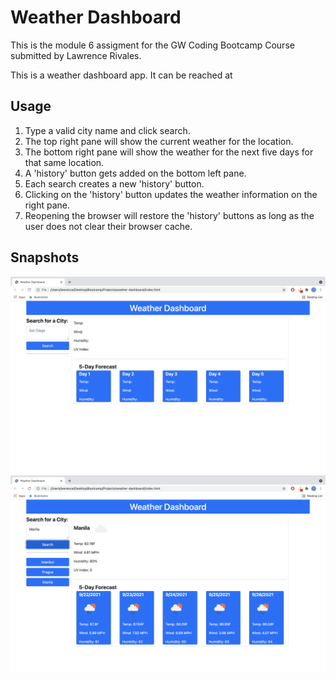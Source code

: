 # Weather Dashboard

This is the module 6 assigment for the GW Coding Bootcamp Course submitted by Lawrence Rivales.

This is a weather dashboard app.  It can be reached at 

## Usage
1. Type a valid city name and click search.
2. The top right pane will show the current weather for the location.
3. The bottom right pane will show the weather for the next five days for that same location.
4. A 'history' button gets added on the bottom left pane.
5. Each search creates a new 'history' button.
6. Clicking on the 'history' button updates the weather information on the right pane.
7. Reopening the browser will restore the 'history' buttons as long as the user does not clear their browser cache.

## Snapshots
![Start](assets/snapshots/start.png)
![History-Buttons](assets/snapshots/history-buttons.png)
